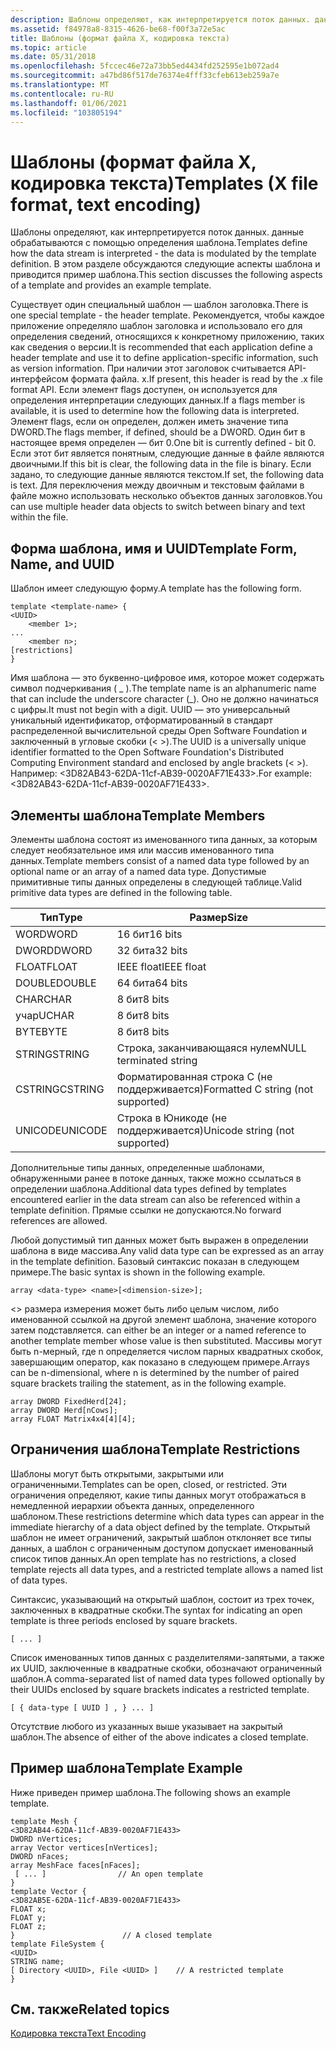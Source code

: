 ```yaml
---
description: Шаблоны определяют, как интерпретируется поток данных. данные обрабатываются с помощью определения шаблона. В этом разделе обсуждаются следующие аспекты шаблона и приводится пример шаблона.
ms.assetid: f84978a8-8315-4626-be68-f00f3a72e5ac
title: Шаблоны (формат файла X, кодировка текста)
ms.topic: article
ms.date: 05/31/2018
ms.openlocfilehash: 5fccec46e72a73bb5ed4434fd252595e1b072ad4
ms.sourcegitcommit: a47bd86f517de76374e4fff33cfeb613eb259a7e
ms.translationtype: MT
ms.contentlocale: ru-RU
ms.lasthandoff: 01/06/2021
ms.locfileid: "103805194"
---
```

# <a name="templates-x-file-format-text-encoding"></a><span data-ttu-id="d0741-104">Шаблоны (формат файла X, кодировка текста)</span><span class="sxs-lookup"><span data-stu-id="d0741-104">Templates (X file format, text encoding)</span></span>

<span data-ttu-id="d0741-105">Шаблоны определяют, как интерпретируется поток данных. данные обрабатываются с помощью определения шаблона.</span><span class="sxs-lookup"><span data-stu-id="d0741-105">Templates define how the data stream is interpreted - the data is modulated by the template definition.</span></span> <span data-ttu-id="d0741-106">В этом разделе обсуждаются следующие аспекты шаблона и приводится пример шаблона.</span><span class="sxs-lookup"><span data-stu-id="d0741-106">This section discusses the following aspects of a template and provides an example template.</span></span>

<span data-ttu-id="d0741-107">Существует один специальный шаблон — шаблон заголовка.</span><span class="sxs-lookup"><span data-stu-id="d0741-107">There is one special template - the header template.</span></span> <span data-ttu-id="d0741-108">Рекомендуется, чтобы каждое приложение определяло шаблон заголовка и использовало его для определения сведений, относящихся к конкретному приложению, таких как сведения о версии.</span><span class="sxs-lookup"><span data-stu-id="d0741-108">It is recommended that each application define a header template and use it to define application-specific information, such as version information.</span></span> <span data-ttu-id="d0741-109">При наличии этот заголовок считывается API-интерфейсом формата файла. x.</span><span class="sxs-lookup"><span data-stu-id="d0741-109">If present, this header is read by the .x file format API.</span></span> <span data-ttu-id="d0741-110">Если элемент flags доступен, он используется для определения интерпретации следующих данных.</span><span class="sxs-lookup"><span data-stu-id="d0741-110">If a flags member is available, it is used to determine how the following data is interpreted.</span></span> <span data-ttu-id="d0741-111">Элемент flags, если он определен, должен иметь значение типа DWORD.</span><span class="sxs-lookup"><span data-stu-id="d0741-111">The flags member, if defined, should be a DWORD.</span></span> <span data-ttu-id="d0741-112">Один бит в настоящее время определен — бит 0.</span><span class="sxs-lookup"><span data-stu-id="d0741-112">One bit is currently defined - bit 0.</span></span> <span data-ttu-id="d0741-113">Если этот бит является понятным, следующие данные в файле являются двоичными.</span><span class="sxs-lookup"><span data-stu-id="d0741-113">If this bit is clear, the following data in the file is binary.</span></span> <span data-ttu-id="d0741-114">Если задано, то следующие данные являются текстом.</span><span class="sxs-lookup"><span data-stu-id="d0741-114">If set, the following data is text.</span></span> <span data-ttu-id="d0741-115">Для переключения между двоичным и текстовым файлами в файле можно использовать несколько объектов данных заголовков.</span><span class="sxs-lookup"><span data-stu-id="d0741-115">You can use multiple header data objects to switch between binary and text within the file.</span></span>

## <a name="template-form-name-and-uuid"></a><span data-ttu-id="d0741-116">Форма шаблона, имя и UUID</span><span class="sxs-lookup"><span data-stu-id="d0741-116">Template Form, Name, and UUID</span></span>

<span data-ttu-id="d0741-117">Шаблон имеет следующую форму.</span><span class="sxs-lookup"><span data-stu-id="d0741-117">A template has the following form.</span></span>


```
template <template-name> {
<UUID>
    <member 1>;
...
    <member n>;
[restrictions]
}
```



<span data-ttu-id="d0741-118">Имя шаблона — это буквенно-цифровое имя, которое может содержать символ подчеркивания ( \_ ).</span><span class="sxs-lookup"><span data-stu-id="d0741-118">The template name is an alphanumeric name that can include the underscore character (\_).</span></span> <span data-ttu-id="d0741-119">Оно не должно начинаться с цифры.</span><span class="sxs-lookup"><span data-stu-id="d0741-119">It must not begin with a digit.</span></span> <span data-ttu-id="d0741-120">UUID — это универсальный уникальный идентификатор, отформатированный в стандарт распределенной вычислительной среды Open Software Foundation и заключенный в угловые скобки (< >).</span><span class="sxs-lookup"><span data-stu-id="d0741-120">The UUID is a universally unique identifier formatted to the Open Software Foundation's Distributed Computing Environment standard and enclosed by angle brackets (< >).</span></span> <span data-ttu-id="d0741-121">Например: <3D82AB43-62DA-11cf-AB39-0020AF71E433>.</span><span class="sxs-lookup"><span data-stu-id="d0741-121">For example: <3D82AB43-62DA-11cf-AB39-0020AF71E433>.</span></span>

## <a name="template-members"></a><span data-ttu-id="d0741-122">Элементы шаблона</span><span class="sxs-lookup"><span data-stu-id="d0741-122">Template Members</span></span>

<span data-ttu-id="d0741-123">Элементы шаблона состоят из именованного типа данных, за которым следует необязательное имя или массив именованного типа данных.</span><span class="sxs-lookup"><span data-stu-id="d0741-123">Template members consist of a named data type followed by an optional name or an array of a named data type.</span></span> <span data-ttu-id="d0741-124">Допустимые примитивные типы данных определены в следующей таблице.</span><span class="sxs-lookup"><span data-stu-id="d0741-124">Valid primitive data types are defined in the following table.</span></span>



| <span data-ttu-id="d0741-125">Тип</span><span class="sxs-lookup"><span data-stu-id="d0741-125">Type</span></span>    | <span data-ttu-id="d0741-126">Размер</span><span class="sxs-lookup"><span data-stu-id="d0741-126">Size</span></span>                               |
|---------|------------------------------------|
| <span data-ttu-id="d0741-127">WORD</span><span class="sxs-lookup"><span data-stu-id="d0741-127">WORD</span></span>    | <span data-ttu-id="d0741-128">16 бит</span><span class="sxs-lookup"><span data-stu-id="d0741-128">16 bits</span></span>                            |
| <span data-ttu-id="d0741-129">DWORD</span><span class="sxs-lookup"><span data-stu-id="d0741-129">DWORD</span></span>   | <span data-ttu-id="d0741-130">32 бита</span><span class="sxs-lookup"><span data-stu-id="d0741-130">32 bits</span></span>                            |
| <span data-ttu-id="d0741-131">FLOAT</span><span class="sxs-lookup"><span data-stu-id="d0741-131">FLOAT</span></span>   | <span data-ttu-id="d0741-132">IEEE float</span><span class="sxs-lookup"><span data-stu-id="d0741-132">IEEE float</span></span>                         |
| <span data-ttu-id="d0741-133">DOUBLE</span><span class="sxs-lookup"><span data-stu-id="d0741-133">DOUBLE</span></span>  | <span data-ttu-id="d0741-134">64 бита</span><span class="sxs-lookup"><span data-stu-id="d0741-134">64 bits</span></span>                            |
| <span data-ttu-id="d0741-135">CHAR</span><span class="sxs-lookup"><span data-stu-id="d0741-135">CHAR</span></span>    | <span data-ttu-id="d0741-136">8 бит</span><span class="sxs-lookup"><span data-stu-id="d0741-136">8 bits</span></span>                             |
| <span data-ttu-id="d0741-137">учар</span><span class="sxs-lookup"><span data-stu-id="d0741-137">UCHAR</span></span>   | <span data-ttu-id="d0741-138">8 бит</span><span class="sxs-lookup"><span data-stu-id="d0741-138">8 bits</span></span>                             |
| <span data-ttu-id="d0741-139">BYTE</span><span class="sxs-lookup"><span data-stu-id="d0741-139">BYTE</span></span>    | <span data-ttu-id="d0741-140">8 бит</span><span class="sxs-lookup"><span data-stu-id="d0741-140">8 bits</span></span>                             |
| <span data-ttu-id="d0741-141">STRING</span><span class="sxs-lookup"><span data-stu-id="d0741-141">STRING</span></span>  | <span data-ttu-id="d0741-142">Строка, заканчивающаяся нулем</span><span class="sxs-lookup"><span data-stu-id="d0741-142">NULL terminated string</span></span>             |
| <span data-ttu-id="d0741-143">CSTRING</span><span class="sxs-lookup"><span data-stu-id="d0741-143">CSTRING</span></span> | <span data-ttu-id="d0741-144">Форматированная строка C (не поддерживается)</span><span class="sxs-lookup"><span data-stu-id="d0741-144">Formatted C string (not supported)</span></span> |
| <span data-ttu-id="d0741-145">UNICODE</span><span class="sxs-lookup"><span data-stu-id="d0741-145">UNICODE</span></span> | <span data-ttu-id="d0741-146">Строка в Юникоде (не поддерживается)</span><span class="sxs-lookup"><span data-stu-id="d0741-146">Unicode string (not supported)</span></span>     |



 

<span data-ttu-id="d0741-147">Дополнительные типы данных, определенные шаблонами, обнаруженными ранее в потоке данных, также можно ссылаться в определении шаблона.</span><span class="sxs-lookup"><span data-stu-id="d0741-147">Additional data types defined by templates encountered earlier in the data stream can also be referenced within a template definition.</span></span> <span data-ttu-id="d0741-148">Прямые ссылки не допускаются.</span><span class="sxs-lookup"><span data-stu-id="d0741-148">No forward references are allowed.</span></span>

<span data-ttu-id="d0741-149">Любой допустимый тип данных может быть выражен в определении шаблона в виде массива.</span><span class="sxs-lookup"><span data-stu-id="d0741-149">Any valid data type can be expressed as an array in the template definition.</span></span> <span data-ttu-id="d0741-150">Базовый синтаксис показан в следующем примере.</span><span class="sxs-lookup"><span data-stu-id="d0741-150">The basic syntax is shown in the following example.</span></span>


```
array <data-type> <name>[<dimension-size>];
```



<span data-ttu-id="d0741-151"><> размера измерения может быть либо целым числом, либо именованной ссылкой на другой элемент шаблона, значение которого затем подставляется.</span><span class="sxs-lookup"><span data-stu-id="d0741-151"><dimension-size> can either be an integer or a named reference to another template member whose value is then substituted.</span></span> <span data-ttu-id="d0741-152">Массивы могут быть n-мерный, где n определяется числом парных квадратных скобок, завершающим оператор, как показано в следующем примере.</span><span class="sxs-lookup"><span data-stu-id="d0741-152">Arrays can be n-dimensional, where n is determined by the number of paired square brackets trailing the statement, as in the following example.</span></span>


```
array DWORD FixedHerd[24];
array DWORD Herd[nCows];
array FLOAT Matrix4x4[4][4];
```



## <a name="template-restrictions"></a><span data-ttu-id="d0741-153">Ограничения шаблона</span><span class="sxs-lookup"><span data-stu-id="d0741-153">Template Restrictions</span></span>

<span data-ttu-id="d0741-154">Шаблоны могут быть открытыми, закрытыми или ограниченными.</span><span class="sxs-lookup"><span data-stu-id="d0741-154">Templates can be open, closed, or restricted.</span></span> <span data-ttu-id="d0741-155">Эти ограничения определяют, какие типы данных могут отображаться в немедленной иерархии объекта данных, определенного шаблоном.</span><span class="sxs-lookup"><span data-stu-id="d0741-155">These restrictions determine which data types can appear in the immediate hierarchy of a data object defined by the template.</span></span> <span data-ttu-id="d0741-156">Открытый шаблон не имеет ограничений, закрытый шаблон отклоняет все типы данных, а шаблон с ограниченным доступом допускает именованный список типов данных.</span><span class="sxs-lookup"><span data-stu-id="d0741-156">An open template has no restrictions, a closed template rejects all data types, and a restricted template allows a named list of data types.</span></span>

<span data-ttu-id="d0741-157">Синтаксис, указывающий на открытый шаблон, состоит из трех точек, заключенных в квадратные скобки.</span><span class="sxs-lookup"><span data-stu-id="d0741-157">The syntax for indicating an open template is three periods enclosed by square brackets.</span></span>


```
[ ... ]
```



<span data-ttu-id="d0741-158">Список именованных типов данных с разделителями-запятыми, а также их UUID, заключенные в квадратные скобки, обозначают ограниченный шаблон.</span><span class="sxs-lookup"><span data-stu-id="d0741-158">A comma-separated list of named data types followed optionally by their UUIDs enclosed by square brackets indicates a restricted template.</span></span>


```
[ { data-type [ UUID ] , } ... ]
```



<span data-ttu-id="d0741-159">Отсутствие любого из указанных выше указывает на закрытый шаблон.</span><span class="sxs-lookup"><span data-stu-id="d0741-159">The absence of either of the above indicates a closed template.</span></span>

## <a name="template-example"></a><span data-ttu-id="d0741-160">Пример шаблона</span><span class="sxs-lookup"><span data-stu-id="d0741-160">Template Example</span></span>

<span data-ttu-id="d0741-161">Ниже приведен пример шаблона.</span><span class="sxs-lookup"><span data-stu-id="d0741-161">The following shows an example template.</span></span>


```
template Mesh {
<3D82AB44-62DA-11cf-AB39-0020AF71E433>
DWORD nVertices;
array Vector vertices[nVertices];
DWORD nFaces;
array MeshFace faces[nFaces];
 [ ... ]                // An open template
}
template Vector {
<3D82AB5E-62DA-11cf-AB39-0020AF71E433>
FLOAT x;
FLOAT y;
FLOAT z;
}                        // A closed template
template FileSystem {
<UUID>
STRING name;
[ Directory <UUID>, File <UUID> ]    // A restricted template
}
```



## <a name="related-topics"></a><span data-ttu-id="d0741-162">См. также</span><span class="sxs-lookup"><span data-stu-id="d0741-162">Related topics</span></span>

<dl> <dt>

[<span data-ttu-id="d0741-163">Кодировка текста</span><span class="sxs-lookup"><span data-stu-id="d0741-163">Text Encoding</span></span>](text-encoding.md)
</dt> </dl>

 

 



